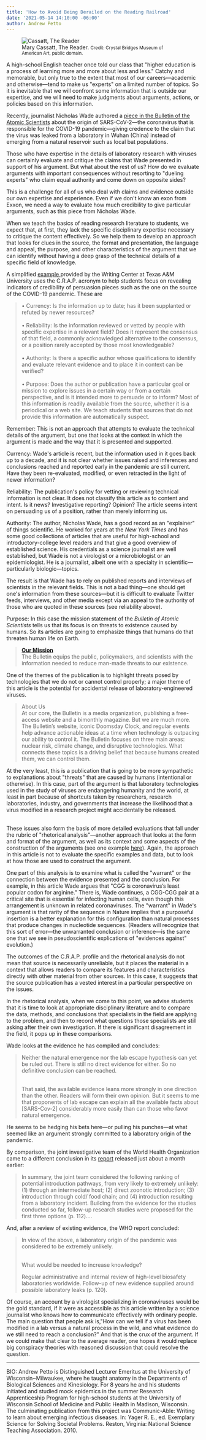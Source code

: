 ```yaml
---
title: 'How to Avoid Being Derailed on the Reading Railroad'
date: '2021-05-14 14:10:00 -06:00'
author: Andrew Petto
---
```


<figure>
<img src="/uploads/2021/Cassatt_The_Reader_Crystal_Bridges_Museum_of_American_Art_600.jpg" alt="Cassatt, The Reader"/>
<figcaption>Mary Cassatt, The Reader. <small>Credit: Crystal Bridges Museum of American Art, public domain.</small>
</figcaption>
</figure>

A high-school English teacher once told our class that "higher education is a process of learning more and more about less and less." Catchy and memorable, but only true to the extent that most of our careers—academic and otherwise—tend to make us "experts" on a limited number of topics. So it is inevitable that we will confront some information that is outside our expertise, and we will need to make judgments about arguments, actions, or policies based on this information. 

Recently, journalist Nicholas Wade authored a <a href="https://thebulletin.org/2021/05/the-origin-of-covid-did-people-or-nature-open-pandoras-box-at-wuhan/"> piece in the Bulletin of the Atomic Scientists</a> about the origin of SARS-CoV-2—the coronavirus that is responsible for the COVID-19 pandemic—giving credence to the claim that the virus was leaked from a laboratory in Wuhan (China) instead of emerging from a natural reservoir such as local bat populations. 

Those who have expertise in the details of laboratory research with viruses can certainly evaluate and critique the claims that Wade presented in support of his argument. But what about the rest of us? How do we evaluate arguments with important consequences without resorting to "dueling experts" who claim equal authority and come down on opposite sides? 

<!--more-->

This is a challenge for all of us who deal with claims and evidence outside our own expertise and experience. Even if we don't know an exon from Exxon, we need a way to evaluate how much credibility to give particular arguments, such as this piece from Nicholas Wade.

When we teach the basics of reading research literature to students, we expect that, at first, they lack the specific disciplinary expertise necessary to critique the content effectively. So we help them to develop an approach that looks for clues in the source, the format and presentation, the language and appeal, the purpose, and other characteristics of the argument that we can identify without having a deep grasp of the technical details of a specific field of knowledge. 

A simplified <a href=https://writingcenter.tamu.edu/Students/Writing-Speaking-Guides/Alphabetical-List-of-030Guides/Citing-Documenting/Evaluating-Scholarly-Sources> example </a> provided by the Writing Center at Texas A&M University uses the C.R.A.P. acronym to help students focus on revealing indicators of credibility of persuasion pieces such as the one on the source of the COVID-19 pandemic. These are 
<blockquote>
•	Currency: Is the information up to date; has it been supplanted or refuted by newer resources?<br/><br/>
•	Reliability: Is the information reviewed or vetted by people with specific expertise in a relevant field? Does it represent the consensus of that field, a commonly acknowledged alternative to the consensus, or a position rarely accepted by those most knowledgeable?<br/><br/> 
•	Authority: Is there a specific author whose qualifications to identify and evaluate relevant evidence and to place it in context can be verified? <br/><br/>
•	Purpose: Does the author or publication have a particular goal or mission to explore issues in a certain way or from a certain perspective, and is it intended more to persuade or to inform? Most of this information is readily available from the source, whether it is a periodical or a web site. We teach students that sources that do not provide this information are automatically suspect. </blockquote>

Remember: This is not an approach that attempts to evaluate the technical details of the argument, but one that looks at the context in which the argument is made and the way that it is presented and supported. 

Currency: Wade's article is recent, but the information used in it goes back up to a decade, and it is not clear whether issues raised and inferences and conclusions reached and reported early in the pandemic are still current. Have they been re-evaluated, modified, or even retracted in the light of newer information? 

Reliability: The publication's policy for vetting or reviewing technical information is not clear. It does not classify this article as to content and intent. Is it news? Investigative reporting? Opinion? The article seems intent on persuading us of a position, rather than merely informing us. 

Authority: The author, Nicholas Wade, has a good record as an "explainer" of things scientific. He worked for years at the <i>New York Times</i> and has some good collections of articles that are useful for high-school and introductory-college level readers and that give a good overview of established science. His credentials as a science journalist are well established, but Wade is not a virologist or a microbiologist or an epidemiologist. He is a journalist, albeit one with a specialty in scientific—particularly biologic—topics. 

The result is that Wade has to rely on published reports and interviews of scientists in the relevant fields. This is not a bad thing—one should get one's information from these sources—but it is difficult to evaluate Twitter feeds, interviews, and other media except via an appeal to the authority of those who are quoted in these sources (see reliability above). 

Purpose: In this case the mission statement of the <i>Bulletin of Atomic Scientists</i> tells us that its focus is on threats to existence caused by humans. So its articles are going to emphasize things that humans do that threaten human life on Earth. 

<blockquote><strong><a href="https://thebulletin.org/about-us/">Our Mission</a></strong><br/> 
The Bulletin equips the public, policymakers, and scientists with the information needed to reduce man-made threats to our existence.</blockquote>

One of the themes of the publication is to highlight threats posed by technologies that we do not or cannot control properly; a major theme of this article is the potential for accidental release of laboratory-engineered viruses. 
<blockquote>About Us<br/>
At our core, the Bulletin is a media organization, publishing a free-access website and a bimonthly magazine. But we are much more. The Bulletin’s website, iconic Doomsday Clock, and regular events help advance actionable ideas at a time when technology is outpacing our ability to control it. The Bulletin focuses on three main areas: nuclear risk, climate change, and disruptive technologies. What connects these topics is a driving belief that because humans created them, we can control them. </blockquote>
At the very least, this is a publication that is going to be more sympathetic to explanations about "threats" that are caused by humans (intentional or otherwise). In this case, part of the argument is that laboratory technologies used in the study of viruses are endangering humanity and the world, at least in part because of shortcuts taken by researchers, research laboratories, industry, and governments that increase the likelihood that a virus modified in a research project might accidentally be released. <br/><br/>

These issues also form the basis of more detailed evaluations that fall under the rubric of "rhetorical analysis"—another approach that looks at the form and format of the argument, as well as its context and some aspects of the construction of the arguments (see one example <a href="https://miamioh.edu/hcwe/handouts/rhetorical-analyses/index.html">here</a>). Again, the approach in this article is not to evaluate the specific examples and data, but to look at how those are used to construct the argument. 

One part of this analysis is to examine what is called the "warrant" or the connection between the evidence presented and the conclusion. For example, in this article Wade argues that "CGG is coronavirus’s least popular codon for arginine." There is, Wade continues, a CGG-CGG pair at a critical site that is essential for infecting human cells, even though this arrangement is unknown in related coronaviruses. The "warrant" in Wade's argument is that rarity of the sequence in Nature implies that a purposeful insertion is a better explanation for this configuration than natural processes that produce changes in nucleotide sequences. (Readers will recognize that this sort of error&mdash;the unwarranted conclusion or inference&mdash;is the same one that we see in pseudoscientific explications of "evidences against" evolution.)

The outcomes of the C.R.A.P. profile and the rhetorical analysis do not mean that source is necessarily unreliable, but it places the material in a context that allows readers to compare its features and characteristics directly with other material from other sources. In this case, it suggests that the source publication has a vested interest in a particular perspective on the issues. 

In the rhetorical analysis, when we come to this point, we advise students that it is time to look at appropriate disciplinary literature and to compare the data, methods, and conclusions that specialists in the field are applying to the problem, and then to record what questions those specialists are still asking after their own investigation. If there is significant disagreement in the field, it pops up in these comparisons. 

Wade looks at the evidence he has compiled and concludes: 

<blockquote>Neither the natural emergence nor the lab escape hypothesis can yet be ruled out. There is still no direct evidence for either. So no definitive conclusion can be reached.<br/><br/>

That said, the available evidence leans more strongly in one direction than the other. Readers will form their own opinion. But it seems to me that proponents of lab escape can explain all the available facts about [SARS-Cov-2] considerably more easily than can those who favor natural emergence. </blockquote>

He seems to be hedging his bets here—or pulling his punches—at what seemed like an argument strongly committed to a laboratory origin of the pandemic. 

By comparison, the joint investigative team of the World Health Organization came to a different conclusion in its <a href="https://www.who.int/docs/default-source/coronaviruse/final-joint-report_origins-studies-6-april-201.pdf?sfvrsn=4f5e5196_1&download=true">report</a> released just about a month earlier: 

<blockquote>In summary, the joint team considered the following ranking of potential introduction pathways, from very likely to extremely unlikely: (1) through an intermediate host; (2) direct zoonotic introduction; (3) introduction through cold/ food chain; and (4) introduction resulting from a laboratory incident. Building from the evidence for the studies conducted so far, follow-up research studies were proposed for the first three options (p. 112)....</blockquote>

And, after a review of existing evidence, the WHO report concluded: 

<blockquote>In view of the above, a laboratory origin of the pandemic was considered to be extremely unlikely.<br/><br/>

What would be needed to increase knowledge?<br/>

Regular administrative and internal review of high-level biosafety laboratories worldwide. Follow-up of new evidence supplied around possible laboratory leaks (p. 120). </blockquote>

Of course, an account by a virologist specializing in coronaviruses would be the gold standard, if it were as accessible as this article written by a science journalist who knows how to communicate effectively with ordinary people. The main question that people ask is,"How can we tell if a virus has been modified in a lab versus a natural process in the wild, and what evidence do we still need to reach a conclusion?" And that is the crux of the argument. If we could make that clear to the average reader, one hopes it would replace big conspiracy theories with reasoned discussion that could resolve the question. 

------

BIO: Andrew Petto is Distinguished Lecturer Emeritus at the University of Wisconsin‒Milwaukee, where he taught anatomy in the Departments of Biological Sciences and Kinesiology. For 8 years he and his students initiated and studied mock epidemics in the summer Research Apprenticeship Program for high-school students at the University of Wisconsin School of Medicine and Public Health in Madison, Wisconsin. The culminating publication from this project was Communic-Able: Writing to learn about emerging infectious diseases. In: Yager R. E., ed. Exemplary Science for Solving Societal Problems. Reston, Virginia: National Science Teaching Association. 2010.




